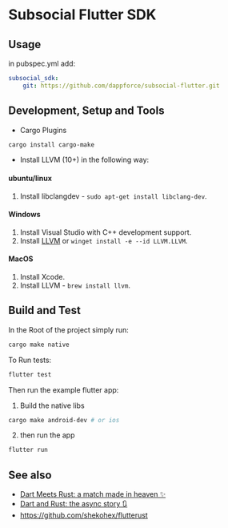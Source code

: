# Subsocial Flutter SDK

## Usage

in pubspec.yml add:

```yml
subsocial_sdk:
    git: https://github.com/dappforce/subsocial-flutter.git
```

## Development, Setup and Tools
* Cargo Plugins

```sh
cargo install cargo-make
```

* Install LLVM (10+) in the following way:

#### ubuntu/linux
1. Install libclangdev - `sudo apt-get install libclang-dev`.

#### Windows
1. Install Visual Studio with C++ development support.
2. Install [LLVM](https://releases.llvm.org/download.html) or `winget install -e --id LLVM.LLVM`.


#### MacOS
1. Install Xcode.
2. Install LLVM - `brew install llvm`.



## Build and Test

In the Root of the project simply run:

```sh
cargo make native
```

To Run tests:

```sh
flutter test
```

Then run the example flutter app:
1. Build the native libs

```sh
cargo make android-dev # or ios
```

2. then run the app

```sh
flutter run
```

## See also

- [Dart Meets Rust: a match made in heaven ✨](https://dev.to/sunshine-chain/dart-meets-rust-a-match-made-in-heaven-9f5)
- [Dart and Rust: the async story 🔃](https://dev.to/sunshine-chain/rust-and-dart-the-async-story-3adk)
- https://github.com/shekohex/flutterust
